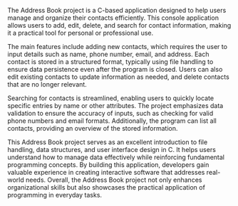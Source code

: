 The Address Book project is a C-based application designed to help users manage and organize their contacts efficiently. This console application allows users to add, edit, delete, and search for contact information, making it a practical tool for personal or professional use. 

The main features include adding new contacts, which requires the user to input details such as name, phone number, email, and address. Each contact is stored in a structured format, typically using file handling to ensure data persistence even after the program is closed. Users can also edit existing contacts to update information as needed, and delete contacts that are no longer relevant.

Searching for contacts is streamlined, enabling users to quickly locate specific entries by name or other attributes. The project emphasizes data validation to ensure the accuracy of inputs, such as checking for valid phone numbers and email formats. Additionally, the program can list all contacts, providing an overview of the stored information.

This Address Book project serves as an excellent introduction to file handling, data structures, and user interface design in C. It helps users understand how to manage data effectively while reinforcing fundamental programming concepts. By building this application, developers gain valuable experience in creating interactive software that addresses real-world needs. Overall, the Address Book project not only enhances organizational skills but also showcases the practical application of programming in everyday tasks.
